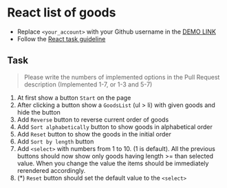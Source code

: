 # React list of goods
- Replace `<your_account>` with your Github username in the [DEMO LINK](https://LimonovInsp.github.io/react_list-of-goods/)
- Follow the [React task guideline](https://github.com/mate-academy/react_task-guideline#react-tasks-guideline)

## Task
> Please write the numbers of implemented options in the Pull Request description (Implemented 1-7, or 1-3 and 5-7)
1. At first show a button `Start` on the page
2. After clicking a button show a `GoodsList` (ul > li) with given goods and hide the button
3. Add `Reverse` button to reverse current order of goods
4. Add `Sort alphabetically` button to show goods in alphabetical order
5. Add `Reset` button to show the goods in the initial order
6. Add `Sort by length` button
7. Add `<select>` with numbers from 1 to 10. (1 is default). All the previous buttons
  should now show only goods having length >= than selected value. When you change the
  value the items should be immediately rerendered accordingly.
8. (*) `Reset` button should set the default value to the `<select>`
